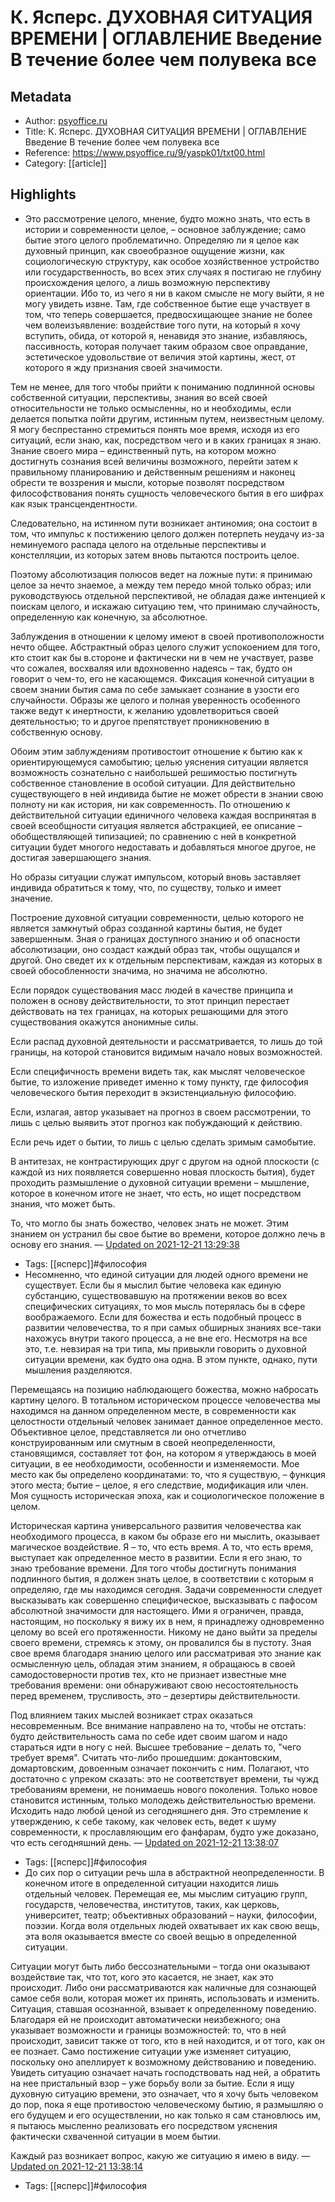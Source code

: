 # К. Ясперс. ДУХОВНАЯ СИТУАЦИЯ ВРЕМЕНИ | ОГЛАВЛЕHИЕ Введение В течение более чем полувека все

## Metadata
- Author: [psyoffice.ru]()
- Title: К. Ясперс. ДУХОВНАЯ СИТУАЦИЯ ВРЕМЕНИ | ОГЛАВЛЕHИЕ Введение В течение более чем полувека все
- Reference: https://www.psyoffice.ru/9/yaspk01/txt00.html
- Category: [[article]]

## Highlights
- Это рассмотрение целого, мнение, будто можно
знать, что есть в истории и современности целое, –
основное заблуждение; само бытие этого целого
проблематично. Определяю ли я целое как духовный принцип,
как своеобразное ощущение жизни, как социологическую
структуру, как особое хозяйственное устройство или
государственность, во всех этих случаях я постигаю не
глубину происхождения целого, а лишь возможную перспективу
ориентации. Ибо то, из чего я ни в каком смысле не могу
выйти, я не могу увидеть извне. Там, где собственное
бытие еще участвует в том, что теперь совершается,
предвосхищающее знание не более чем волеизъявление:
воздействие того пути, на который я хочу вступить, обида,
от которой я, ненавидя это знание, избавляюсь, пассивность,
которая получает таким образом свое оправдание,
эстетическое удовольствие от величия этой картины, жест, от
которого я жду признания своей значимости.

Тем не менее, для того чтобы прийти к пониманию
подлинной основы собственной ситуации, перспективы,
знания во всей своей относительности не только осмысленны,
но и необходимы, если делается попытка пойти другим,
истинным путем, неизвестным целому. Я могу беспрестанно
стремиться понять мое время, исходя из его ситуаций, если
знаю, как, посредством чего и в каких границах я знаю.
Знание своего мира – единственный путь, на
котором можно достигнуть сознания всей величины возможного,
перейти затем к правильному планированию и действенным
решениям и наконец обрести те воззрения и мысли, которые
позволят посредством философствования понять сущность
человеческого бытия в его шифрах как язык трансцендентности.

Следовательно, на истинном пути возникает антиномия; она
состоит в том, что импульс к постижению целого
должен потерпеть неудачу из-за неминуемого распада целого
на отдельные перспективы и констелляции, из которых
затем вновь пытаются построить целое.

Поэтому абсолютизация полюсов ведет на ложные
пути: я принимаю целое за нечто знаемое, а между тем передо
мной только образ; или руководствуюсь отдельной
перспективой, не обладая даже интенцией к поискам целого, и
искажаю ситуацию тем, что принимаю случайность,
определенную как конечную, за абсолютное.

Заблуждения в отношении к целому имеют в своей
противоположности нечто общее. Абстрактный образ целого
служит успокоением для того, кто стоит как бы в.стороне и
фактически ни в чем не участвует, разве что сожалея,
восхваляя или вдохновенно надеясь – так, будто он
говорит о чем-то, его не касающемся. Фиксация конечной
ситуации в своем знании бытия сама по себе замыкает
сознание в узости его случайности. Образы же целого и
полная уверенность особенного также ведут к инертности, к
желанию удовлетвориться своей деятельностью; то и другое
препятствует проникновению в собственную основу.

Обоим этим заблуждениям противостоит отношение к
бытию как к ориентирующемуся самобытию; целью
уяснения ситуации является возможность сознательно с
наибольшей решимостью постигнуть собственное становление в
особой ситуации. Для действительно существующего в ней
индивида бытие не может обрести в знании свою полноту ни
как история, ни как современность. По отношению к
действительной ситуации единичного человека каждая
воспринятая в своей всеобщности ситуация является
абстракцией, ее описание – обобществляющей типизацией;
по сравнению с ней в конкретной ситуации будет многого
недоставать и добавляться многое другое, не достигая
завершающего знания.

Но образы ситуации служат импульсом, который вновь
заставляет индивида обратиться к тому, что, по существу,
только и имеет значение.

Построение духовной ситуации современности, целью
которого не является замкнутый образ созданной картины
бытия, не будет завершенным. Зная о границах доступного
знанию и об опасности абсолютизации, оно создаст каждый
образ так, чтобы ощущался и другой. Оно сведет их к
отдельным перспективам, каждая из которых в своей
обособленности значима, но значима не абсолютно.

Если порядок существования масс людей в качестве
принципа и положен в основу действительности, то этот
принцип перестает действовать на тех границах, на которых
решающими для этого существования окажутся анонимные силы.

Если распад духовной деятельности и
рассматривается, то лишь до той границы, на которой
становится видимым начало новых возможностей.

Если специфичность времени видеть так, как мыслят
человеческое бытие, то изложение приведет именно к тому
пункту, где философия человеческого бытия переходит в
экзистенциальную философию.

Если, излагая, автор указывает на прогноз в своем
рассмотрении, то лишь с целью выявить этот прогноз как
побуждающий к действию.

Если речь идет о бытии, то лишь с целью сделать зримым
самобытие.

В антитезах, не контрастирующих друг с другом на
одной плоскости (с каждой из них появляется совершенно
новая плоскость бытия), будет проходить размышление о
духовной ситуации времени – мышление, которое в
конечном итоге не знает, что есть, но ищет посредством
знания, что может быть.

То, что могло бы знать божество, человек знать не может.
Этим знанием он устранил бы свое бытие во времени, которое
должно лечь в основу его знания. — [Updated on 2021-12-21 13:29:38](https://hyp.is/_U4vQEAgEeyyXA_W9glIUQ/www.psyoffice.ru/9/yaspk01/txt00.html)
   - Tags: [[ясперс]]#философия
- Несомненно, что единой ситуации для людей одного
времени не существует. Если бы я мыслил бытие человека
как единую субстанцию, существовавшую на протяжении веков
во всех специфических ситуациях, то моя мысль потерялась бы
в сфере воображаемого. Если для божества и есть подобный
процесс в развитии человечества, то я при самых обширных
знаниях все-таки нахожусь внутри такого процесса, а не вне
его. Несмотря на все это, т.е. невзирая на три типа, мы
привыкли говорить о духовной ситуации времени, как будто
она одна. В этом пункте, однако, пути мышления разделяются.

Перемещаясь на позицию наблюдающего божества, можно
набросать картину целого. В тотальном историческом
процессе человечества мы находимся на данном
определенном месте, в современности как целостности
отдельный человек занимает данное определенное место.
Объективное целое, представляется ли оно отчетливо
конструированным или смутным в своей неопределенности,
становящимся, составляет тот фон, на котором я утверждаюсь
в моей ситуации, в ее необходимости, особенности и
изменяемости. Мое место как бы определено координатами: то,
что я существую, – функция этого места; бытие –
целое, я его следствие, модификация или член. Моя сущность
историческая эпоха, как и социологическое положение в целом.

Историческая картина универсального развития
человечества как необходимого процесса, в каком бы образе
его ни мыслить, оказывает магическое воздействие. Я –
то, что есть время. А то, что есть время, выступает как
определенное место в развитии. Если я его знаю, то знаю
требование времени. Для того чтобы достигнуть понимания
подлинного бытия, я должен знать целое, в соответствии с
которым я определяю, где мы находимся сегодня. Задачи
современности следует высказывать как совершенно
специфическое, высказывать с пафосом абсолютной значимости
для настоящего. Ими я ограничен, правда, настоящим, но
поскольку я вижу их в нем, я принадлежу одновременно целому
во всей его протяженности. Никому не дано выйти за пределы
своего времени, стремясь к этому, он провалился бы в
пустоту. Зная свое время благодаря знанию целого или
рассматривая это знание как осмысленную цель, обладая этим
знанием, я обращаюсь в своей самодостоверности против тех,
кто не признает известные мне требования времени: они
обнаруживают свою несостоятельность перед временем,
трусливость, это – дезертиры действительности.

Под влиянием таких мыслей возникает страх оказаться
несовременным. Все внимание направлено на то, чтобы не
отстать: будто действительность сама по себе идет своим
шагом и надо стараться идти в ногу с ней. Высшее требование
– делать то, "чего требует время". Считать что-либо
прошедшим: докантовским, домартовским, довоенным означает
покончить с ним. Полагают, что достаточно с упреком
сказать: это не соответствует времени, ты чужд требованиям
времени, не понимаешь нового поколения. Только новое
становится истинным, только молодежь действительностью
времени. Исходить надо любой ценой из сегодняшнего дня. Это
стремление к утверждению, к себе такому, как человек есть,
ведет к шуму современности, к прославляющим его фанфарам,
будто уже доказано, что есть сегодняшний день. — [Updated on 2021-12-21 13:38:07](https://hyp.is/fwi_rEAfEeyoC3-wfXnaBw/www.psyoffice.ru/9/yaspk01/txt00.html)
   - Tags: [[ясперс]]#философия
- До сих пор о ситуации речь шла в абстрактной
неопределенности. В конечном итоге в определенной ситуации
находится лишь отдельный человек. Перемещая ее, мы
мыслим ситуацию групп, государств, человечества,
институтов, таких, как церковь, университет, театр;
объективных образований – науки, философии, поэзии.
Когда воля отдельных людей охватывает их как свою вещь, эта
воля оказывается вместе со своей вещью в определенной ситуации.

Ситуации могут быть либо бессознательными –
тогда они оказывают воздействие так, что тот, кого это
касается, не знает, как это происходит. Либо они
рассматриваются как наличные для сознающей самое себя
воли, которая может их принять, использовать и
изменить. Ситуация, ставшая осознанной, взывает к
определенному поведению. Благодаря ей не происходит
автоматически неизбежного; она указывает возможности и
границы возможностей: то, что в ней происходит, зависит
также от того, кто в ней находится, и от того, как он ее
познает. Само постижение ситуации уже изменяет ситуацию,
поскольку оно апеллирует к возможному действованию и
поведению. Увидеть ситуацию означает начать господствовать
над ней, а обратить на нее пристальный взор – уже
борьбу воли за бытие. Если я ищу духовную ситуацию
времени, это означает, что я хочу быть человеком до
пор, пока я еще противостою человеческому бытию, я
размышляю о его будущем и его осуществлении, но как только
я сам становлюсь им, я пытаюсь мысленно реализовать его
посредством уяснения фактически схваченной ситуации в моем бытии.

Каждый раз возникает вопрос, какую же ситуацию я
имею в виду. — [Updated on 2021-12-21 13:38:14](https://hyp.is/H0ueLD_8Eeyw-btNj6e8Mw/www.psyoffice.ru/9/yaspk01/txt00.html)
   - Tags: [[ясперс]]#философия
